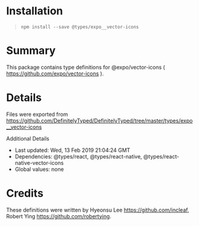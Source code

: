 # Installation
> `npm install --save @types/expo__vector-icons`

# Summary
This package contains type definitions for @expo/vector-icons ( https://github.com/expo/vector-icons ).

# Details
Files were exported from https://github.com/DefinitelyTyped/DefinitelyTyped/tree/master/types/expo__vector-icons

Additional Details
 * Last updated: Wed, 13 Feb 2019 21:04:24 GMT
 * Dependencies: @types/react, @types/react-native, @types/react-native-vector-icons
 * Global values: none

# Credits
These definitions were written by Hyeonsu Lee <https://github.com/incleaf>, Robert Ying <https://github.com/robertying>.

